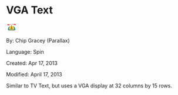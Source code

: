 # VGA Text

![logo_icon.gif](logo_icon.gif)

By: Chip Gracey (Parallax)

Language: Spin

Created: Apr 17, 2013

Modified: April 17, 2013

Similar to TV Text, but uses a VGA display at 32 columns by 15 rows.
